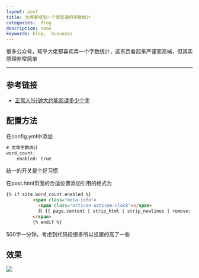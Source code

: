 ```yaml
---
layout: post
title: 为博客增加一个很普通的字数统计
categories:  Blog
description: none
keywords: blog,  busuanzi
---
```


很多公众号，知乎大佬都喜欢弄一个字数统计，这东西看起来严谨而高端，但其实原理非常简单

------

## 参考链接

- [正常人1分钟大约能阅读多少个字](https://zhidao.baidu.com/question/569937287.html)


## 配置方法



在config.yml中添加

```css
# 文章字数统计
word_count:
    enabled: true
```

统一的开关是个好习惯



在post.html页面的合适位置添加引用的格式为

```html
{% if site.word_count.enabled %}
          <span class="meta-info">
            <span class="octicon octicon-clock"></span>
            共 {{ page.content | strip_html | strip_newlines | remove: " " | size }} 字，约 {{ page.content | strip_html | strip_newlines | remove: " " | size | divided_by: 500 | plus: 1 }} 分钟
          </span>
          {% endif %}
```

500字一分钟，考虑到代码段很多所以设置的高了一些

## 效果

![](https://keenster-1300019754.cos.ap-shanghai-fsi.myqcloud.com/20200702131923.png)